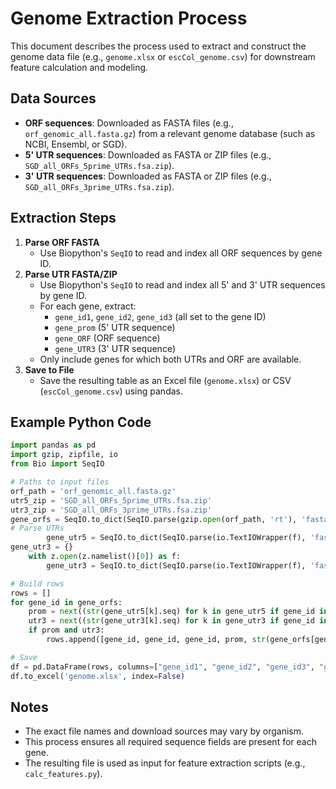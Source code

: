 # Genome Extraction Process

This document describes the process used to extract and construct the genome data file (e.g., `genome.xlsx` or `escCol_genome.csv`) for downstream feature calculation and modeling.

## Data Sources
- **ORF sequences**: Downloaded as FASTA files (e.g., `orf_genomic_all.fasta.gz`) from a relevant genome database (such as NCBI, Ensembl, or SGD).
- **5' UTR sequences**: Downloaded as FASTA or ZIP files (e.g., `SGD_all_ORFs_5prime_UTRs.fsa.zip`).
- **3' UTR sequences**: Downloaded as FASTA or ZIP files (e.g., `SGD_all_ORFs_3prime_UTRs.fsa.zip`).

## Extraction Steps
1. **Parse ORF FASTA**
   - Use Biopython's `SeqIO` to read and index all ORF sequences by gene ID.
2. **Parse UTR FASTA/ZIP**
   - Use Biopython's `SeqIO` to read and index all 5' and 3' UTR sequences by gene ID.
   - For each gene, extract:
     - `gene_id1`, `gene_id2`, `gene_id3` (all set to the gene ID)
     - `gene_prom` (5' UTR sequence)
     - `gene_ORF` (ORF sequence)
     - `gene_UTR3` (3' UTR sequence)
   - Only include genes for which both UTRs and ORF are available.
5. **Save to File**
   - Save the resulting table as an Excel file (`genome.xlsx`) or CSV (`escCol_genome.csv`) using pandas.

## Example Python Code
```python
import pandas as pd
import gzip, zipfile, io
from Bio import SeqIO

# Paths to input files
orf_path = 'orf_genomic_all.fasta.gz'
utr5_zip = 'SGD_all_ORFs_5prime_UTRs.fsa.zip'
utr3_zip = 'SGD_all_ORFs_3prime_UTRs.fsa.zip'
gene_orfs = SeqIO.to_dict(SeqIO.parse(gzip.open(orf_path, 'rt'), 'fasta'))
# Parse UTRs
        gene_utr5 = SeqIO.to_dict(SeqIO.parse(io.TextIOWrapper(f), 'fasta'))
gene_utr3 = {}
    with z.open(z.namelist()[0]) as f:
        gene_utr3 = SeqIO.to_dict(SeqIO.parse(io.TextIOWrapper(f), 'fasta'))

# Build rows
rows = []
for gene_id in gene_orfs:
    prom = next((str(gene_utr5[k].seq) for k in gene_utr5 if gene_id in k), '')
    utr3 = next((str(gene_utr3[k].seq) for k in gene_utr3 if gene_id in k), '')
    if prom and utr3:
        rows.append([gene_id, gene_id, gene_id, prom, str(gene_orfs[gene_id].seq), utr3])

# Save
df = pd.DataFrame(rows, columns=["gene_id1", "gene_id2", "gene_id3", "gene_prom", "gene_ORF", "gene_UTR3"])
df.to_excel('genome.xlsx', index=False)
```

## Notes
- The exact file names and download sources may vary by organism.
- This process ensures all required sequence fields are present for each gene.
- The resulting file is used as input for feature extraction scripts (e.g., `calc_features.py`).
